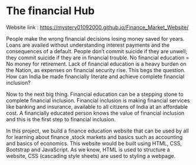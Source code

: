 # The financial Hub

Website link : https://mystery01092000.github.io/Finance_Market_Website/

People make the wrong financial decisions losing money saved for years. Loans are availed without understanding interest payments and the consequences of a default. People don’t commit suicide if they are unwell; they commit suicide if they are in financial trouble. No financial education = No money for retirement. Lack of financial education is a heavy burden on the Nation, as expenses on financial security rise. This begs the question. How can India be made financially literate and achieve complete financial inclusion?

Now to the next big thing. Financial education can be a stepping stone to complete financial inclusion. Financial inclusion is making financial services like banking and insurance, available to all citizens of India at an affordable cost. A financially educated person knows the value of financial inclusion and this is the first step to financial inclusion.

In this project, we build a finance education website that can be used by all for learning about finance ,stock markets and basics such as accounting and basics of economics. This website would be built using HTML, CSS, Bootstrap and JavaScript. As we know, HTML is used to structure a website, CSS (cascading style sheets) are used to styling a webpage.


